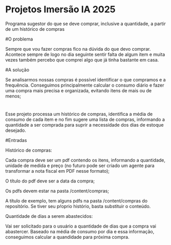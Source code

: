 # Projetos Imersão IA 2025
Programa sugestor do que se deve comprar, inclusive a quantidade, a partir de um histórico de compras

#O problema

Sempre que vou fazer compras fico na dúvida do que devo comprar.
Acontece sempre de logo no dia seguinte sentir falta de algum item e muita vezes também percebo que comprei algo que já tinha bastante em casa.

#A solução

Se analisarmos nossas compras é possível identificar o que compramos e a frequência.
Conseguimos principalmente calcular o consumo diário e fazer uma compra mais precisa e 
organizada, evitando itens de mais ou de menos;

#
Esse projeto processa um histórico de compras, identifica a média de consumo de cada item e no fim sugere uma lista de compras, informando a quantidade a ser comprada para suprir a necessidade dos dias de estoque desejado.

#Entradas

Histórico de compras:

 Cada compra deve ser um pdf contendo os itens, informando a quantidade, unidade de medida e preço (no futuro pode ser criado um agente para transformar a nota fiscal em PDF nesse formato);

 O título do pdf deve ser a data da compra;

 Os pdfs devem estar na pasta /content/compras;
 
 A título de exemplo, tem alguns pdfs na pasta /content/compras do repositório. Se tiver seu pŕoprio histório, basta substituir o conteúdo.

Quantidade de dias a serem abastecidos:

 Vai ser solicitado para o usuário a quantidade de dias que a compra vai abastercer. Baseado na média de consumo por dia e essa informação, conseguimos calcular a quandidade para próxima compra.
